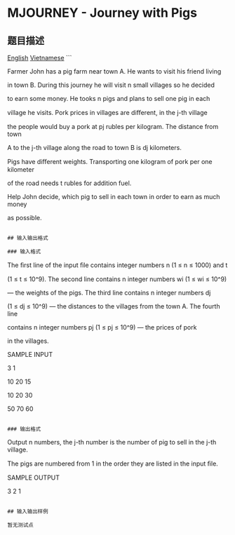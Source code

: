 # MJOURNEY - Journey with Pigs

## 题目描述

[English](/problems/MJOURNEY/en/) [Vietnamese](/problems/MJOURNEY/vn/) ```

Farmer John has a pig farm near town A. He wants to visit his friend living

in town B. During this journey he will visit n small villages so he decided

to earn some money. He tooks n pigs and plans to sell one pig in each

village he visits. Pork prices in villages are diﬀerent, in the j-th village

the people would buy a pork at pj rubles per kilogram. The distance from town

A to the j-th village along the road to town B is dj kilometers.

Pigs have diﬀerent weights. Transporting one kilogram of pork per one kilometer

of the road needs t rubles for addition fuel.

Help John decide, which pig to sell in each town in order to earn as much money

as possible.

```

## 输入输出格式

### 输入格式

```

The ﬁrst line of the input ﬁle contains integer numbers n (1 ≤ n ≤ 1000) and t

(1 ≤ t ≤ 10^9). The second line contains n integer numbers wi (1 ≤ wi ≤ 10^9)

— the weights of the pigs. The third line contains n integer numbers dj

(1 ≤ dj ≤ 10^9) — the distances to the villages from the town A. The fourth line

contains n integer numbers pj (1 ≤ pj ≤ 10^9) — the prices of pork

in the villages.

SAMPLE INPUT

3 1

10 20 15

10 20 30

50 70 60

```

### 输出格式

```

Output n numbers, the j-th number is the number of pig to sell in the j-th village.

The pigs are numbered from 1 in the order they are listed in the input ﬁle.

SAMPLE OUTPUT

3 2 1

```

## 输入输出样例

暂无测试点

